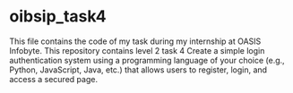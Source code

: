 # oibsip_task4
This file contains the code of my task during my internship at OASIS Infobyte. This repository contains level 2 task 4 Create a simple login authentication system using a programming language of your choice (e.g., Python, JavaScript, Java, etc.) that allows users to register, login, and access a secured page.
